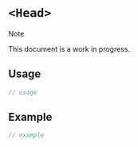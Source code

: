 # `<Head>` <Badge type="tip" text="component" />

> [!NOTE]
> This document is a work in progress.

## Usage

```typescript
// usage
```

## Example

```typescript
// example
```
